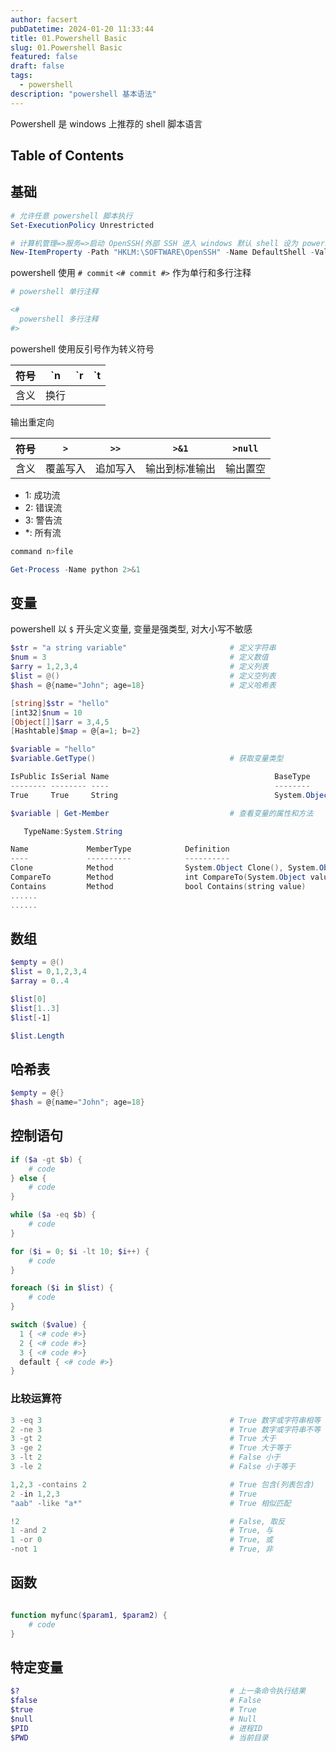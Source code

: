 ```yaml
---
author: facsert
pubDatetime: 2024-01-20 11:33:44
title: 01.Powershell Basic
slug: 01.Powershell Basic
featured: false
draft: false
tags:
  - powershell
description: "powershell 基本语法"
---
```


Powershell 是 windows 上推荐的 shell 脚本语言

## Table of Contents

## 基础

```powershell
# 允许任意 powershell 脚本执行
Set-ExecutionPolicy Unrestricted

# 计算机管理=>服务=>启动 OpenSSH(外部 SSH 进入 windows 默认 shell 设为 powershell)
New-ItemProperty -Path "HKLM:\SOFTWARE\OpenSSH" -Name DefaultShell -Value "C:\Windows\System32\WindowsPowerShell\v1.0\powershell.exe" -PropertyType String -Force
```

powershell 使用 `# commit` `<# commit #>` 作为单行和多行注释

```powershell
# powershell 单行注释

<#
  powershell 多行注释
#>
```

powershell 使用反引号作为转义符号

|符号|\`n|\`r|\`t|
|:-:|:-:|:-:|:-:|
|含义|换行|||

输出重定向

|符号|`>`|`>>`|`>&1`|`>null`|
|:-:|:-:|:-:|:-:|:-:|
|含义|覆盖写入|追加写入|输出到标准输出|输出置空|

- 1: 成功流
- 2: 错误流
- 3: 警告流
- *: 所有流

```powershell
command n>file

Get-Process -Name python 2>&1
```

## 变量

powershell 以 `$` 开头定义变量, 变量是强类型, 对大小写不敏感  

```powershell
$str = "a string variable"                       # 定义字符串
$num = 3                                         # 定义数值
$arry = 1,2,3,4                                  # 定义列表
$list = @()                                      # 定义空列表
$hash = @{name="John"; age=18}                   # 定义哈希表

[string]$str = "hello"
[int32]$num = 10
[Object[]]$arr = 3,4,5
[Hashtable]$map = @{a=1; b=2}
```

```powershell
$variable = "hello"
$variable.GetType()                              # 获取变量类型

IsPublic IsSerial Name                                     BaseType
-------- -------- ----                                     --------
True     True     String                                   System.Object

$variable | Get-Member                           # 查看变量的属性和方法

   TypeName:System.String

Name             MemberType            Definition
----             ----------            ----------
Clone            Method                System.Object Clone(), System.Object ICloneable.Clone()
CompareTo        Method                int CompareTo(System.Object value), int CompareTo(string strB), int I...
Contains         Method                bool Contains(string value)
......
......
```

## 数组

```powershell
$empty = @()
$list = 0,1,2,3,4
$array = 0..4

$list[0]
$list[1..3]
$list[-1]

$list.Length
```

## 哈希表

```powershell
$empty = @{}
$hash = @{name="John"; age=18}
```

## 控制语句

``` powershell
if ($a -gt $b) {
    # code
} else {
    # code
}

while ($a -eq $b) {
    # code
}

for ($i = 0; $i -lt 10; $i++) {
    # code
}

foreach ($i in $list) {
    # code
}

switch ($value) {
  1 { <# code #>}
  2 { <# code #>}
  3 { <# code #>}
  default { <# code #>}
}
```

### 比较运算符

```powershell
3 -eq 3                                          # True 数字或字符串相等
2 -ne 3                                          # True 数字或字符串不等
3 -gt 2                                          # True 大于
3 -ge 2                                          # True 大于等于
3 -lt 2                                          # False 小于
3 -le 2                                          # False 小于等于

1,2,3 -contains 2                                # True 包含(列表包含)
2 -in 1,2,3                                      # True
"aab" -like "a*"                                 # True 相似匹配

!2                                               # False, 取反
1 -and 2                                         # True, 与
1 -or 0                                          # True, 或
-not 1                                           # True, 非
```

## 函数

```powershell

function myfunc($param1, $param2) {
    # code
}

```

## 特定变量

```powershell
$?                                               # 上一条命令执行结果
$false                                           # False
$true                                            # True
$null                                            # Null
$PID                                             # 进程ID
$PWD                                             # 当前目录
```
